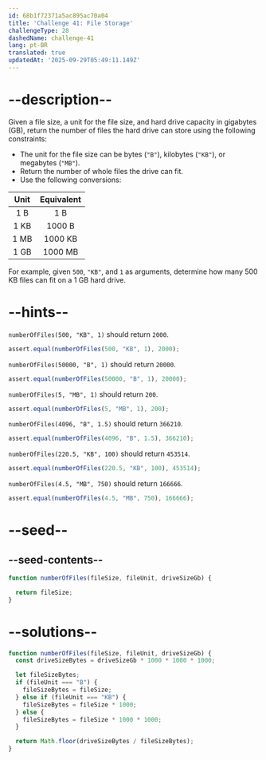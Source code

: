 ```yaml
---
id: 68b1f72371a5ac895ac70a04
title: 'Challenge 41: File Storage'
challengeType: 28
dashedName: challenge-41
lang: pt-BR
translated: true
updatedAt: '2025-09-29T05:49:11.149Z'
---
```


# --description--

Given a file size, a unit for the file size, and hard drive capacity in gigabytes (GB), return the number of files the hard drive can store using the following constraints:

- The unit for the file size can be bytes (`"B"`), kilobytes (`"KB"`), or megabytes (`"MB"`).
- Return the number of whole files the drive can fit.
- Use the following conversions:

| Unit | Equivalent |
|:----:|:----------:|
| 1 B  |   1 B      |
| 1 KB |   1000 B   |
| 1 MB |   1000 KB  |
| 1 GB |   1000 MB  |

For example, given `500`, `"KB"`, and `1` as arguments, determine how many 500 KB files can fit on a 1 GB hard drive.

# --hints--

`numberOfFiles(500, "KB", 1)` should return `2000`.

```js
assert.equal(numberOfFiles(500, "KB", 1), 2000);
```

`numberOfFiles(50000, "B", 1)` should return `20000`.

```js
assert.equal(numberOfFiles(50000, "B", 1), 20000);
```

`numberOfFiles(5, "MB", 1)` should return `200`.

```js
assert.equal(numberOfFiles(5, "MB", 1), 200);
```

`numberOfFiles(4096, "B", 1.5)` should return `366210`.

```js
assert.equal(numberOfFiles(4096, "B", 1.5), 366210);
```

`numberOfFiles(220.5, "KB", 100)` should return `453514`.

```js
assert.equal(numberOfFiles(220.5, "KB", 100), 453514);
```

`numberOfFiles(4.5, "MB", 750)` should return `166666`.

```js
assert.equal(numberOfFiles(4.5, "MB", 750), 166666);
```

# --seed--

## --seed-contents--

```js
function numberOfFiles(fileSize, fileUnit, driveSizeGb) {

  return fileSize;
}
```

# --solutions--

```js
function numberOfFiles(fileSize, fileUnit, driveSizeGb) {
  const driveSizeBytes = driveSizeGb * 1000 * 1000 * 1000;

  let fileSizeBytes;
  if (fileUnit === "B") {
    fileSizeBytes = fileSize;
  } else if (fileUnit === "KB") {
    fileSizeBytes = fileSize * 1000;
  } else {
    fileSizeBytes = fileSize * 1000 * 1000;
  }

  return Math.floor(driveSizeBytes / fileSizeBytes);
}
```
